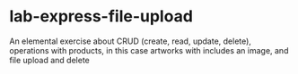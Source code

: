 # lab-express-file-upload
An elemental exercise about CRUD (create, read, update, delete), operations with products,  in this case artworks with includes an image, and file upload and delete
